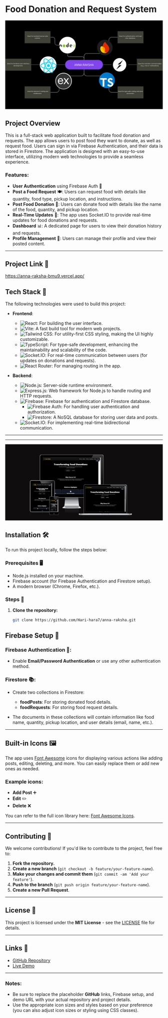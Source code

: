 # Food Donation and Request System

![Project Image](Techstack.jpg)  <!-- Replace with your actual project image URL -->

## Project Overview

This is a full-stack web application built to facilitate food donation and requests. The app allows users to post food they want to donate, as well as request food. Users can sign in via Firebase Authentication, and their data is stored in Firestore. The application is designed with an easy-to-use interface, utilizing modern web technologies to provide a seamless experience.

### Features:
- **User Authentication** using Firebase Auth 🛂
- **Post a Food Request** 🍽️: Users can request food with details like quantity, food type, pickup location, and instructions.
- **Post Food Donation** 🍔: Users can donate food with details like the name of the food, quantity, and pickup location.
- **Real-Time Updates** 📡: The app uses Socket.IO to provide real-time updates for food donations and requests.
- **Dashboard** 📊: A dedicated page for users to view their donation history and requests.
- **Profile Management** 👤: Users can manage their profile and view their posted content.

---

## Project Link 🚀
https://anna-raksha-bmu9.vercel.app/


## Tech Stack 🚀

The following technologies were used to build this project:

- **Frontend**:
  - ![React](https://img.shields.io/badge/React-61DAFB?style=flat-square&logo=react&logoColor=black): For building the user interface.
  - ![Vite](https://img.shields.io/badge/Vite-4E8DFF?style=flat-square&logo=vite&logoColor=white): A fast build tool for modern web projects.
  - ![Tailwind CSS](https://img.shields.io/badge/Tailwind_CSS-06B6D4?style=flat-square&logo=tailwind-css&logoColor=white): For utility-first CSS styling, making the UI highly customizable.
  - ![TypeScript](https://img.shields.io/badge/TypeScript-007ACC?style=flat-square&logo=typescript&logoColor=white): For type-safe development, enhancing the maintainability and scalability of the code.
  - ![Socket.IO](https://img.shields.io/badge/Socket.IO-000000?style=flat-square&logo=socket.io&logoColor=white): For real-time communication between users (for updates on donations and requests).
  - ![React Router](https://img.shields.io/badge/React_Router-CA4245?style=flat-square&logo=react-router&logoColor=white): For managing routing in the app.

- **Backend**:
  - ![Node.js](https://img.shields.io/badge/Node.js-339933?style=flat-square&logo=node.js&logoColor=white): Server-side runtime environment.
  - ![Express.js](https://img.shields.io/badge/Express.js-000000?style=flat-square&logo=express&logoColor=white): Web framework for Node.js to handle routing and HTTP requests.
  - ![Firebase](https://img.shields.io/badge/Firebase-FFCA28?style=flat-square&logo=firebase&logoColor=black): Firebase for authentication and Firestore database.
    - ![Firebase Auth](https://img.shields.io/badge/Firebase_Auth-FFCA28?style=flat-square&logo=firebase&logoColor=black): For handling user authentication and authorization.
    - ![Firestore](https://img.shields.io/badge/Firestore-FFCA28?style=flat-square&logo=firebase&logoColor=black): A NoSQL database for storing user data and posts.
  - ![Socket.IO](https://img.shields.io/badge/Socket.IO-000000?style=flat-square&logo=socket.io&logoColor=white): For implementing real-time bidirectional communication.

---

---
![Project Image](banner.png) 
## Installation 🛠️

To run this project locally, follow the steps below:

### Prerequisites 🖥️

- Node.js installed on your machine.
- Firebase account (for Firebase Authentication and Firestore setup).
- A modern browser (Chrome, Firefox, etc.).

### Steps 🔄

1. **Clone the repository:**

   ```bash
   git clone https://github.com/Hari-hara7/anna-raksha.git


## Firebase Setup 🔑

### Firebase Authentication 🛂:
- Enable **Email/Password Authentication** or use any other authentication method.

### Firestore 📚:
- Create two collections in Firestore:
  - **foodPosts**: For storing donated food details.
  - **foodRequests**: For storing food request details.
  
- The documents in these collections will contain information like food name, quantity, pickup location, and user details (email, name, etc.).

---

## Built-in Icons 🖼️

The app uses [Font Awesome](https://fontawesome.com/) icons for displaying various actions like adding posts, editing, deleting, and more. You can easily replace them or add new ones as needed.

### Example icons:

- **Add Post** ➕
- **Edit** ✏️
- **Delete** ❌

You can refer to the full icon library here: [Font Awesome Icons](https://fontawesome.com/icons).

---

## Contributing 🤝

We welcome contributions! If you'd like to contribute to the project, feel free to:

1. **Fork the repository.**
2. **Create a new branch** (`git checkout -b feature/your-feature-name`).
3. **Make your changes and commit them** (`git commit -am 'Add your feature'`).
4. **Push to the branch** (`git push origin feature/your-feature-name`).
5. **Create a new Pull Request**.

---

## License 📝

This project is licensed under the **MIT License** - see the [LICENSE](LICENSE) file for details.

---

## Links 🔗

- [GitHub Repository](https://github.com/your-username/food-donation-app)
- [Live Demo](https://your-live-demo-url.com)

---

### Notes:
- Be sure to replace the placeholder **GitHub** links, Firebase setup, and demo URL with your actual repository and project details.
- Use the appropriate icon sizes and styles based on your preference (you can also adjust icon sizes or styling using CSS classes).



